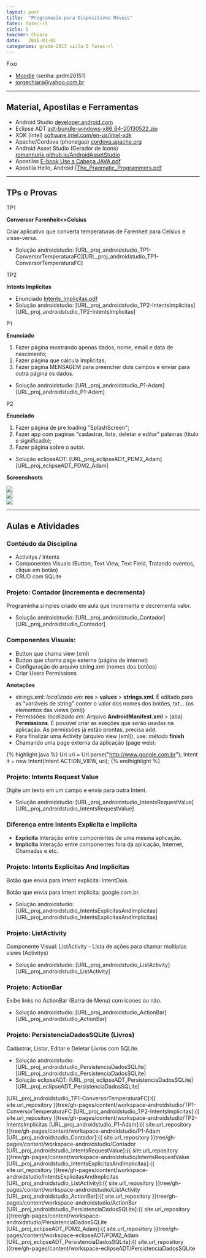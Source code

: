 ```yaml
---
layout: post
title:  "Programação para Dispositivos Móveis"
fatec: fatec-rl
ciclo: 5
teacher: Chiara
date:   2015-01-01
categories: grade-2013 ciclo-5 fatec-rl
---
```


<span class="label label-warning text-uppercase"><span class="glyphicon glyphicon glyphicon-star"></span> Fixo</span>

- [Moodle](http://fatecrl.edu.br/moodle/course/view.php?id=230) (senha: prdm20151)
- [jorgechiara@yahoo.com.br](jorgechiara@yahoo.com.br)

***

## Material, Apostilas e Ferramentas
- Android Studio [developer.android.com](http://developer.android.com/sdk/index.html)
- Eclipse ADT [adt-bundle-windows-x86_64-20130522.zip](https://fatecspgov-my.sharepoint.com/personal/adam_macias_fatec_sp_gov_br/_layouts/15/guestaccess.aspx?guestaccesstoken=ksmGUc%2b1zSNNWZLDxHWqlJTc9OsTseYOIBqmeC6F99Y%3d&docid=0a25e4432d4c143eab5b192202015a546)
- XDK (intel) [software.intel.com/en-us/intel-xdk](https://software.intel.com/en-us/intel-xdk)
- Apache/Cordova (phonegap) [cordova.apache.org](https://cordova.apache.org/)
- Android Asset Studio (Gerador de Icons) [romannurik.github.io/AndroidAssetStudio](http://romannurik.github.io/AndroidAssetStudio/)
- Apostilas [E-book Use a Cabeça JAVA.pdf][URL_livro_ebook_usecabecaJava]
- Apostila Hello, Android [(The_Pragmatic_Programmers.pdf][(The_Pragmatic_Programmers.pdf]

***

## TPs e Provas

<span class="label label-success text-uppercase"><span class="glyphicon glyphicon glyphicon-star"></span> TP1</span>

**Conversor Farenheit<>Celsius**

Criar aplicativo que converta temperaturas de Farenheit para Celsius e visse-versa.

- Solução androidstudio: [URL_proj_androidstudio_TP1-ConversorTemperaturaFC][URL_proj_androidstudio_TP1-ConversorTemperaturaFC]

<span class="label label-success text-uppercase"><span class="glyphicon glyphicon glyphicon-star"></span> TP2</span> 

**Intents Implícitas**

- Enunciado [Intents_Implicitas.pdf][Intents_Implicitas.pdf]
- Solução androidstudio: [URL_proj_androidstudio_TP2-IntentsImplicitas][URL_proj_androidstudio_TP2-IntentsImplicitas]

<span class="label label-success text-uppercase"><span class="glyphicon glyphicon glyphicon-star"></span> P1</span> 

**Enunciado**

1. Fazer página mostrando apenas dados, nome, email e data de nascimento;
2. Fazer página que calcula Implicitas;
3. Fazer página MENSAGEM para preencher dois campos e enviar para outra página os dados.

- Solução androidstudio: [URL_proj_androidstudio_P1-Adam][URL_proj_androidstudio_P1-Adam]

<span class="label label-success text-uppercase"><span class="glyphicon glyphicon glyphicon-star"></span> P2</span> 

**Enunciado**

1. Fazer página de pre loading "SplashScreen";
2. Fazer app com paginas "cadastrar, lista, deletar e editar" palavras (titulo e significado);
3. Fazer página sobre o autor.

- Solução eclipseADT: [URL_proj_eclipseADT_PDM2_Adam][URL_proj_eclipseADT_PDM2_Adam]

**Screenshoots**

<div class="container-fluid">
    <div class="row">
        <div class="col-md-4">
            <img src="{{ site.url_content }}screenshot_p2_chiara_1.jpg" class="img-responsive">
        </div>
        <div class="col-md-4">
            <img src="{{ site.url_content }}screenshot_p2_chiara_2.jpg" class="img-responsive">
        </div>
        <div class="col-md-4">
            <img src="{{ site.url_content }}screenshot_p2_chiara_3.jpg" class="img-responsive">
        </div>
    </div>
</div>

***

## Aulas e Atividades


### Contéudo da Disciplina
- Activitys / Intents
- Componentes Visuais (Button, Text View, Text Field,  Tratando eventos, clique em botão) 
- CRUD com SQLite


### Projeto: Contador (incrementa e decrementa)

Programinha simples criado em aula que incrementa e decrementa valor.

- Solução androidstudio: [URL_proj_androidstudio_Contador][URL_proj_androidstudio_Contador]


### Componentes Visuais:
- Button que chama view (xml)
- Button que chama page externa (página de internet)
- Configuração do arquivo string.xml (nomes dos botôes)
- Criar Users Permissions

**Anotações**

- strings.xml: *localizado em*: **res** > **values** > **strings.xml**. É editado para as "variáveis de string" conter o valor dos nomes dos botões, txt... (os elementos das views (xml))
- Permissões: *localizado em*: Arquivo **AndroidManifest.xml** > (aba) **Permissions**. É possível criar as exeções que serão usadas na aplicação. As permissões já estão prontas, precisa add.
- Para finalizar uma Activity (arquivo view (xml)), use: *método* **finish**
- Chamando uma page externa da aplicação (page web):

{% highlight java %}
Uri uri = Uri.parse("http://www.google.com.br");
Intent it = new Intent(Intent.ACTION_VIEW, uri);
{% endhighlight %}


### Projeto: Intents Request Value

Digite um texto em um campo e envia para outra Intent. 

- Solução androidstudio: [URL_proj_androidstudio_IntentsRequestValue][URL_proj_androidstudio_IntentsRequestValue]


### Diferença entre Intents Explícita e Implícita

- **Explícita** Interação entre componentes de uma mesma aplicação.
- **Implícita** Interação entre componentes fora da aplicação, Internet, Chamadas e etc.


### Projeto: Intents Explicitas And Implicitas

Botão que envia para Intent explícita: IntentDois. 

Botão que envia para Intent implícita: google.com.br. 

- Solução androidstudio: [URL_proj_androidstudio_IntentsExplicitasAndImplicitas][URL_proj_androidstudio_IntentsExplicitasAndImplicitas]


### Projeto: ListActivity

Componente Visual: ListActivity - Lista de ações para chamar multiplas views (Activitys)

- Solução androidstudio: [URL_proj_androidstudio_ListActivity][URL_proj_androidstudio_ListActivity]
 

### Projeto: ActionBar

Exibe links no ActionBar (Barra de Menu) com icones ou não.

- Solução androidstudio: [URL_proj_androidstudio_ActionBar][URL_proj_androidstudio_ActionBar]


### Projeto: PersistenciaDadosSQLite (Livros) 

Cadastrar, Listar, Editar e Deletar Livros com SQLite.

- Solução androidstudio: [URL_proj_androidstudio_PersistenciaDadosSQLite][URL_proj_androidstudio_PersistenciaDadosSQLite]
- Solução eclipseADT: [URL_proj_eclipseADT_PersistenciaDadosSQLite][URL_proj_eclipseADT_PersistenciaDadosSQLite]


[URL_livro_ebook_usecabecaJava]: https://fatecspgov-my.sharepoint.com/personal/adam_macias_fatec_sp_gov_br/_layouts/15/guestaccess.aspx?guestaccesstoken=exC7yg4Fh4Izgsbi2%2f6JhrI7YDAAfYtrNcBdKX3O4bQ%3d&docid=0d449a6fe69ae4b85944265337b790078
[(The_Pragmatic_Programmers.pdf]:https://www.dropbox.com/s/l5joxzafdo1hh5p/Hello%2C%20Android%20%28The%20Pragmatic%20Programmers%29.pdf?dl=0
[Intents_Implicitas.pdf]:https://www.dropbox.com/s/fk7jzdyp4hxsv71/Intents_Implicitas.pdf?dl=0
[URL_proj_androidstudio_TP1-ConversorTemperaturaFC]:{{ site.url_repository }}tree/gh-pages/content/workspace-androidstudio/TP1-ConversorTemperaturaFC
[URL_proj_androidstudio_TP2-IntentsImplicitas]:{{ site.url_repository }}tree/gh-pages/content/workspace-androidstudio/TP2-IntentsImplicitas
[URL_proj_androidstudio_P1-Adam]:{{ site.url_repository }}tree/gh-pages/content/workspace-androidstudio/P1-Adam
[URL_proj_androidstudio_Contador]:{{ site.url_repository }}tree/gh-pages/content/workspace-androidstudio/Contador
[URL_proj_androidstudio_IntentsRequestValue]:{{ site.url_repository }}tree/gh-pages/content/workspace-androidstudio/IntentsRequestValue
[URL_proj_androidstudio_IntentsExplicitasAndImplicitas]:{{ site.url_repository }}tree/gh-pages/content/workspace-androidstudio/IntentsExplicitasAndImplicitas 
[URL_proj_androidstudio_ListActivity]:{{ site.url_repository }}tree/gh-pages/content/workspace-androidstudio/ListActivity
[URL_proj_androidstudio_ActionBar]:{{ site.url_repository }}tree/gh-pages/content/workspace-androidstudio/ActionBar
[URL_proj_androidstudio_PersistenciaDadosSQLite]:{{ site.url_repository }}tree/gh-pages/content/workspace-androidstudio/PersistenciaDadosSQLite
[URL_proj_eclipseADT_PDM2_Adam]:{{ site.url_repository }}tree/gh-pages/content/workspace-eclipseADT/PDM2_Adam
[URL_proj_eclipseADT_PersistenciaDadosSQLite]:{{ site.url_repository }}tree/gh-pages/content/workspace-eclipseADT/PersistenciaDadosSQLite
